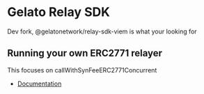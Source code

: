 # Gelato Relay SDK <!-- omit in toc -->

Dev fork, @gelatonetwork/relay-sdk-viem is what your looking for

## Running your own ERC2771 relayer

This focuses on callWithSynFeeERC2771Concurrent

- [Documentation](https://docs.gelato.network/developer-products/gelato-relay-sdk)
